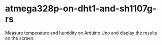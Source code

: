 # atmega328p-on-dht1-and-sh1107g-rs
Measure temperature and humidity on Arduino Uno and display the results on the screen.
